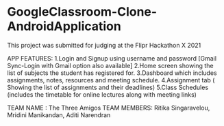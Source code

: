 # GoogleClassroom-Clone-AndroidApplication
This project was submitted for judging at the Flipr Hackathon X 2021 


APP FEATURES:
1.Login and Signup using username and password 
[Gmail Sync-Login with Gmail option also available]
2.Home screen showing the list of subjects the student has registered for.
3.Dashboard which includes assignments, notes, resources and meeting schedule.
4.Assignment tab ( Showing the list of assignments and their deadlines)
5.Class Schedules (includes the timetable for online lectures along with  meeting links)


TEAM NAME : The Three Amigos
TEAM MEMBERS: Ritika Singaravelou, Mridini Manikandan, Aditi Narendran

